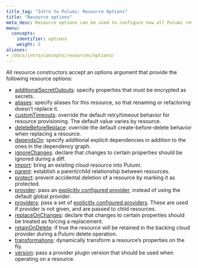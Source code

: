 ```yaml
---
title_tag: "Intro to Pulumi: Resource Options"
title: "Resource options"
meta_desc: Resource options can be used to configure how all Pulumi resources are managed. Learn more about the types of resource options and how to use them here.
menu:
  concepts:
    identifier: options
    weight: 5
aliases:
- /docs/intro/concepts/resources/options/
---
```


All resource constructors accept an options argument that provide the following resource options:

- [additionalSecretOutputs](/docs/intro/concepts/resources/options/additionalsecretoutputs/): specify properties that must be encrypted as secrets.
- [aliases](/docs/intro/concepts/resources/options/aliases/): specify aliases for this resource, so that renaming or refactoring doesn’t replace it.
- [customTimeouts](/docs/intro/concepts/resources/options/customtimeouts/): override the default retry/timeout behavior for resource provisioning. The default value varies by resource.
- [deleteBeforeReplace](/docs/intro/concepts/resources/options/deletebeforereplace/): override the default create-before-delete behavior when replacing a resource.
- [dependsOn](/docs/intro/concepts/resources/options/dependson/): specify additional explicit dependencies in addition to the ones in the dependency graph.
- [ignoreChanges](/docs/intro/concepts/resources/options/ignorechanges/): declare that changes to certain properties should be ignored during a diff.
- [import](/docs/intro/concepts/resources/options/import/): bring an existing cloud resource into Pulumi.
- [parent](/docs/intro/concepts/resources/options/parent/): establish a parent/child relationship between resources.
- [protect](/docs/intro/concepts/resources/options/protect/): prevent accidental deletion of a resource by marking it as protected.
- [provider](/docs/intro/concepts/resources/options/provider/): pass an [explicitly configured provider](../providers/#explicit-provider-configuration), instead of using the default global provider.
- [providers](/docs/intro/concepts/resources/options/providers/): pass a set of [explicitly configured providers](../providers/#explicit-provider-configuration). These are used if provider is not given, and are passed to child resources.
- [replaceOnChanges](/docs/intro/concepts/resources/options/replaceonchanges/): declare that changes to certain properties should be treated as forcing a replacement.
- [retainOnDelete](/docs/intro/concepts/resources/options/retainondelete/): if true the resource will be retained in the backing cloud provider during a Pulumi delete operation.
- [transformations](/docs/intro/concepts/resources/options/transformations/): dynamically transform a resource’s properties on the fly.
- [version](/docs/intro/concepts/resources/options/version/): pass a provider plugin version that should be used when operating on a resource.
